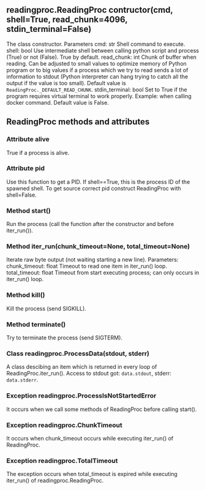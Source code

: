 ## readingproc.ReadingProc contructor(cmd, shell=True, read_chunk=4096, stdin_terminal=False)
The class constructor.
Parameters
cmd: str
 Shell command to execute.
shell: bool
 Use intermediate shell between calling python script and process (True) or not (False). True by default.
read_chunk: int
 Chunk of buffer when reading. Can be adjusted to small values to optimize memory of Python program or to big values if a process which we try to read sends a lot of information to stdout (Python interpreter can hang trying to catch all the output if the value is too small). Default value is `ReadingProc._DEFAULT_READ_CHUNK`.
stdin_terminal: bool
 Set to True if the program requires virtual terminal to work properly. Example: when calling docker command. Default value is False.

## ReadingProc methods and attributes

### Attribute alive
True if a process is alive.

### Attribute pid
Use this function to get a PID.
If shell==True, this is the process ID of the spawned shell.
To get source correct pid construct ReadingProc with shell=False.

### Method start()
Run the process (call the function after the constructor and before iter_run()).

### Method iter_run(chunk_timeout=None, total_timeout=None)
Iterate raw byte output (not waiting starting a new line).
Parameters:
chunk_timeout: float
 Timeout to read one item in iter_run() loop.
total_timeout: float
 Timeout from start executing process; can only occurs in iter_run() loop.

### Method kill()
Kill the process (send SIGKILL).

### Method terminate()
Try to terminate the process (send SIGTERM).

### Class readingproc.ProcessData(stdout, stderr)
A class descibing an item which is returned in every loop of ReadingProc.iter_run(). Access to stdout got: `data.stdout`, stderr: `data.stderr`.

### Exception readingproc.ProcessIsNotStartedError
It occurs when we call some methods of ReadingProc before calling start().

### Exception readingproc.ChunkTimeout
It occurs when chunk_timeout occurs while executing iter_run() of ReadingProc.

### Exception readingproc.TotalTimeout
The exception occurs when total_timeout is expired while executing iter_run() of readingproc.ReadingProc.

